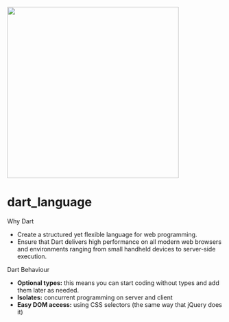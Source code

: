 <a href="https://dart.dev/"><img width="400" height="auto" src="https://upload.wikimedia.org/wikipedia/commons/thumb/7/7e/Dart-logo.png/900px-Dart-logo.png?20140316083713"/></a>

# dart_language



Why Dart
- Create a structured yet flexible language for web programming.
- Ensure that Dart delivers high performance on all modern web browsers and environments
ranging from small handheld devices to server-side execution.



Dart Behaviour
- <b>Optional types:</b>  this means you can start coding without types and add them later as
needed.
- <b>Isolates:</b> concurrent programming on server and client
- <b>Easy DOM access:</b> using CSS selectors (the same way that jQuery does it)





